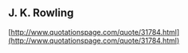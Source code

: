 ## J. K. Rowling
  
  [http://www.quotationspage.com/quote/31784.html](http://www.quotationspage.com/quote/31784.html)